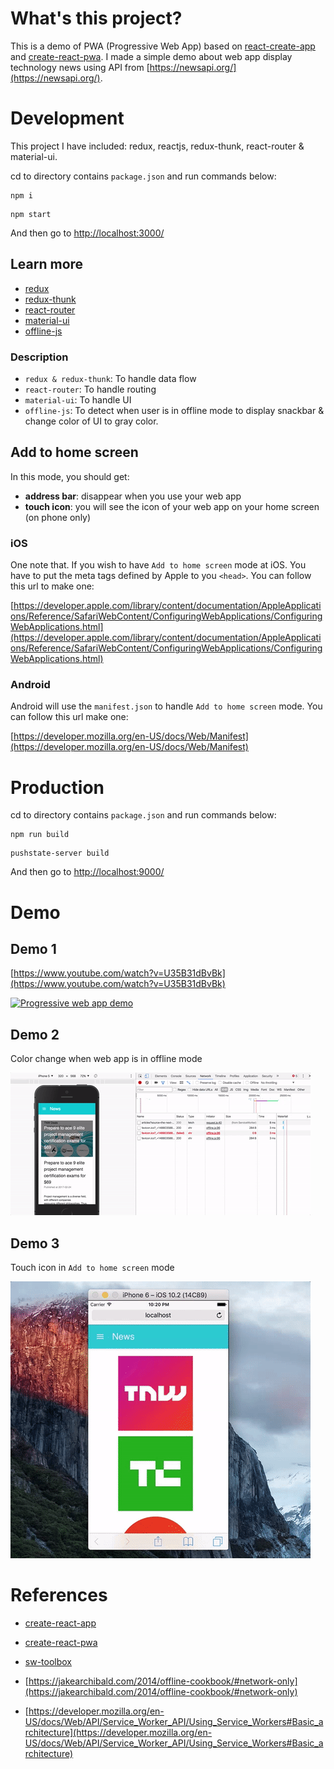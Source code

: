 # What's this project?

This is a demo of PWA (Progressive Web App) based on [react-create-app](https://github.com/facebookincubator/create-react-app) and [create-react-pwa](https://github.com/jeffposnick/create-react-pwa). I made a simple demo about web app display technology news using API from [https://newsapi.org/](https://newsapi.org/).

# Development

This project I have included: redux, reactjs, redux-thunk, react-router & material-ui.

cd to directory contains ```package.json``` and run commands below:
```
npm i
```

```
npm start
```

And then go to [http://localhost:3000/](http://localhost:3000/)

## Learn more

 - [redux](https://github.com/reactjs/redux)
 - [redux-thunk](https://github.com/gaearon/redux-thunk)
 - [react-router](https://github.com/ReactTraining/react-router)
 - [material-ui](http://www.material-ui.com/#/)
 - [offline-js](http://github.hubspot.com/offline/docs/welcome/)

### Description

- `redux & redux-thunk`: To handle data flow
- `react-router`: To handle routing
- `material-ui`: To handle UI
- `offline-js`: To detect when user is in offline mode to display snackbar & change color of UI to gray color.

## Add to home screen

In this mode, you should get:
- **address bar**: disappear when you use your web app
- **touch icon**: you will see the icon of your web app on your home screen (on phone only)

### iOS

One note that. If you wish to have `Add to home screen` mode at iOS. You have to put the meta tags defined by Apple to you `<head>`. You can follow this url to make one: 

[https://developer.apple.com/library/content/documentation/AppleApplications/Reference/SafariWebContent/ConfiguringWebApplications/ConfiguringWebApplications.html](https://developer.apple.com/library/content/documentation/AppleApplications/Reference/SafariWebContent/ConfiguringWebApplications/ConfiguringWebApplications.html)

### Android

Android will use the `manifest.json` to handle `Add to home screen` mode. You can follow this url make one:

[https://developer.mozilla.org/en-US/docs/Web/Manifest](https://developer.mozilla.org/en-US/docs/Web/Manifest)

# Production

cd to directory contains ```package.json``` and run commands below:
```
npm run build
```

```
pushstate-server build
```

And then go to [http://localhost:9000/](http://localhost:9000/)

# Demo

## Demo 1

[https://www.youtube.com/watch?v=U35B31dBvBk](https://www.youtube.com/watch?v=U35B31dBvBk)

[![Progressive web app demo](http://i.imgur.com/wmYg8pX.png)](https://www.youtube.com/watch?v=U35B31dBvBk "Progressive web app demo")

## Demo 2
Color change when web app is in offline mode

![img](docs/demo/demo2.gif)

## Demo 3
Touch icon in `Add to home screen` mode

![img](docs/demo/demo3.gif)

# References

- [create-react-app](https://github.com/facebookincubator/create-react-app)

- [create-react-pwa](https://github.com/jeffposnick/create-react-pwa)

- [sw-toolbox](https://github.com/GoogleChrome/sw-toolbox)

- [https://jakearchibald.com/2014/offline-cookbook/#network-only](https://jakearchibald.com/2014/offline-cookbook/#network-only)

- [https://developer.mozilla.org/en-US/docs/Web/API/Service_Worker_API/Using_Service_Workers#Basic_architecture](https://developer.mozilla.org/en-US/docs/Web/API/Service_Worker_API/Using_Service_Workers#Basic_architecture)
